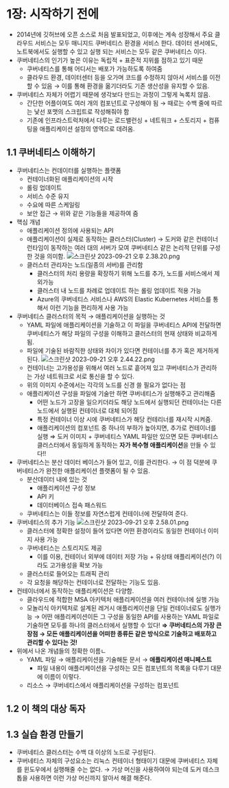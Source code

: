 # 1장: 시작하기 전에

- 2014년에 깃허브에 오픈 소스로 처음 발표되었고, 이후에는 계속 성장해서 주요 클라우드 서비스는 모두 매니지드 쿠버네티스 환경을 서비스 한다. 데이터 센서에도, 노트북에서도 실행할 수 있고 실행 되는 서비스는 모두 같은 쿠버네티스 이다.
- 쿠버네티스의 인기가 높은 이유는 독립적 + 표준적 지위를 점하고 있기 때문
  - 쿠버네티스를 통해 어디서는 배포가 가능하도록 하여줌
  - 클라우드 환경, 데이터센터 등을 오가며 코드를 수정하지 않아서 서비스를 이전 할 수 있음
    → 이를 통해 환경을 옮기더라도 기존 생산성을 유지할 수 있음.
- 쿠버네티스 자체가 어렵기 때문에 생각보다 만드는 과정이 그렇게 녹록치 않음.
  - 간단한 어플이여도 여러 개의 컴포넌트로 구성해야 됨 → 때로는 수백 줄에 따르는 낯선 포맷의 스크립트로 작성해줘야 함
  - 기존에 인프라스트럭처에서 다루는 로드밸런싱 + 네트워크 + 스토리지 + 컴퓨팅을 애플리케이션 설정의 영역으로 데려옴.

## 1.1 쿠버네티스 이해하기

- 쿠버네티스는 컨데이터를 실행하는 플랫폼
  - 컨테이너화된 애플리케이션의 시작
  - 롤링 업데이트
  - 서비스 수준 유지
  - 수요에 따른 스케일링
  - 보안 접근
  → 위와 같은 기능들을 제공하여 줌
- 핵심 개념
  - 애플리케이션 정의에 사용되는 API
  - 애플리케이션이 실제로 동작하는 클러스터(Cluster)
    → 도커와 같은 컨테이너 런타임이 동작하는 여러 대의 서버가 모여 쿠버네티스 같은 논리적 단위를 구성한 것을 의미함.
    ![스크린샷 2023-09-21 오후 2.38.20.png](https://prod-files-secure.s3.us-west-2.amazonaws.com/0483f3fb-e84e-43e6-b3c7-d93e74749b98/e55296b1-164c-44fd-b278-a472123fb55d/%E1%84%89%E1%85%B3%E1%84%8F%E1%85%B3%E1%84%85%E1%85%B5%E1%86%AB%E1%84%89%E1%85%A3%E1%86%BA_2023-09-21_%E1%84%8B%E1%85%A9%E1%84%92%E1%85%AE_2.38.20.png)
  - 클러스터 관리자는 노드(일종의 서버)를 관리함
    - 클러스터의 처리 용량을 확장하기 위해 노드를 추가, 노드를 서비스에서 제외가능
    - 클러스터 내 노드를 차례로 업데이트 하는 롤링 업데이트 적용 가능
    - Azure의 쿠버네티스 서비스나 AWS의 Elastic Kubernetes 서비스를 통해서 이런 기능을 편리하게 사용 가능
- 쿠버네티스 클러스터의 목적 → 애플리케이션을 실행하는 것
  - YAML 파일에 애플리케이션을 기술하고 이 파일을 쿠버네티스 API에 전달하면 쿠버네티스가 해당 파일의 구성을 이해하고 클러스터의 현재 상태와 비교하게 됨.
  - 파일에 기술된 바람직한 상태와 차이가 있다면 컨테이너를 추가 혹은 제거하게 된다.
    ![스크린샷 2023-09-21 오후 2.44.22.png](https://prod-files-secure.s3.us-west-2.amazonaws.com/0483f3fb-e84e-43e6-b3c7-d93e74749b98/9b4e3ab8-6905-4cf7-a406-398bb8f33292/%E1%84%89%E1%85%B3%E1%84%8F%E1%85%B3%E1%84%85%E1%85%B5%E1%86%AB%E1%84%89%E1%85%A3%E1%86%BA_2023-09-21_%E1%84%8B%E1%85%A9%E1%84%92%E1%85%AE_2.44.22.png)
  - 컨테이너는 고가용성을 위해서 여러 노드로 흩어져 있고 쿠버네티스가 관리하는 가상 네트워크로 서로 통신을 할 수 있다.
  - 위의 이미지 수준에서는 각각의 노드를 신경 쓸 필요가 없다는 점
  - 애플리케이션 구성을 파일에 기술만 하면 쿠버네티스가 실행해주고 관리해줌
    - 어떤 노드가 고장을 일으키더라도 해당 노드에서 실행되던 컨테이너는 다른 노드에서 실행된 컨테이너로 대체 되어짐
    - 특정 컨테이너 이상 시에 쿠버네티스가 해당 컨테리너를 재시작 시켜줌.
    - 애플리케이션의 컴포넌트 중 하나의 부하가 높아지면, 추가로 컨테이너를 실행
    ⇒ 도커 이미지 + 쿠버네티스 YAML 파일만 있으면 모든 쿠버네티스 클러스터에서 동일하게 동작하는 **자가 복수형 애플리케이션**을 만들 수 있다!!
- 쿠버네티스는 분산 데이터 베이스가 들어 있고, 이를 관리한다.
  → 이 점 덕분에 쿠버네티스가 완전한 애플리케이션 플랫폼이 될 수 있음.
  - 분산데이터 내에 있는 것
    - 애플리케이션 구성 정보
    - API 키
    - 데이터베이스 접속 패스워드
  - 쿠버네티스는 이들 정보를 자연스럽게 컨테이너에 전달하여 준다.
- 쿠버네티스의 추가 기능
  ![스크린샷 2023-09-21 오후 2.58.01.png](https://prod-files-secure.s3.us-west-2.amazonaws.com/0483f3fb-e84e-43e6-b3c7-d93e74749b98/26f10d31-eb06-4108-87c2-59626978fd5d/%E1%84%89%E1%85%B3%E1%84%8F%E1%85%B3%E1%84%85%E1%85%B5%E1%86%AB%E1%84%89%E1%85%A3%E1%86%BA_2023-09-21_%E1%84%8B%E1%85%A9%E1%84%92%E1%85%AE_2.58.01.png)
  - 클러스터에 정확한 설정이 들어 있다면 어떤 환경이라도 동일한 컨테이너 이미지 사용 가능
  - 쿠버네티스는 스토리지도 제공
    - 이를 이용, 컨테이너 외부에 데이터 저장 가능 + 유상태 애플리케이션(?) 이라도 고가용성을 확보 가능
  - 클러스터로 들어오는 트래픽 관리
  - 각 요청을 해당하는 컨테이너로 전달하는 기능도 있음.
- 컨테이너에서 동작하는 애플리케이션은 다양함.
  - 클라우드에 적합한 MSA 아키텍처 애플리케이션을 여러 컨테이너에 실행 가능
  - 모놀리식 아키텍처로 설계된 레거시 애플리케이션을 단일 컨테이너로도 실행가능
  → 어떤 애플리케이션이든 그 구성을 동일한 API를 사용하는 YAML 파일로 기술하면 모두를 하나의 클러스터에서 실행할 수 있다!
  **⇒ 쿠버네티스의 가장 큰 장점 → 모든 애플리케이션을 어떠한 종류든 같은 방식으로 기술하고 배포하고 관리할 수 있다는 것!**
- 위에서 나온 개념들의 정확한 이름ㄴ
  - YAML 파일 → 애플리케이션을 기술해둔 문서 → **애플리케이션 매니페스트**
    - 파일 내용이 애플리케이션을 구성하는 모든 컴포넌트의 목록을 다루기 대문에 이름이 이렇다.
  - 리소스 → 쿠버네티스에서 애플리케이션을 구성하는 컴포넌트

## 1.2 이 책의 대상 독자

## 1.3 실습 환경 만들기

- 쿠버네티스 클러스터는 수백 대 이상의 노드로 구성된다.
- 쿠버네티스 자체의 구성요소는 리눅스 컨테이너 형태이기 대문에 쿠버네티스 자체를 윈도우에서 실행해줄 수는 없다. → 가상 머신을 사용하여야 되는데 도커 데스크톱을 사용하면 이런 가상 머신까지 알아서 해결 해준다.
